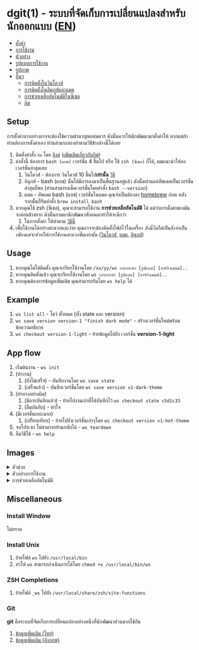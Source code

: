 # dgit(1) - ระบบที่จัดเก็บการเปลี่ยนแปลงสำหรับนักออกแบบ ([EN](README.md))

- [ตั้งค่า](#setup)
- [การใช้งาน](#usage)
- [ตัวอย่าง](#example)
- [รูปแบบการใช้งาน](#app-flow)
- [รูปภาพ](#images)
- [อื่นๆ](#miscellaneous)
  - [การติดตั้งในวินโดวส์](#install-window)
  - [การติดตั้งในลินุกส์และแมค](#install-unix)
  - [การช่วยเหลืออัตโนมัติในซีเชล](#zsh-completions)
  - [กิต](#git)

## Setup

การตั้งค่าบางอย่างอาจจะต้องใช้ความชำนาญพอสมควร ดังนั้นควรให้นักพัฒนามาตั้งค่าให้ 
หากแต่ถ้าท่านต้องการตั้งค่าเอง ท่านสามาถลองทำตามวิธีข้างล่างนี้ได้เลย

1. ติดตั้งคำสั้ง `กิต` โดย [ลิงค์](https://git-scm.com/downloads) ([เพิ่มเติมเกี่ยวกับกิต](#git))
1. คำสั้งนี้ ต้องการ `bash (แบช)` เวอร์ชั่น 4 ขึ้นไป หรือ ใช้ `zsh (ซีเชล)` ก็ได้, ผมแนะนำให้ลงเวอร์ชั่นล่าสุดเลย
    1. วินโดวส์ - ต้องการ วินโดวส์ 10 ขึ้นไป**เท่านั้น** [วิธี](http://www.artit-k.com/how-to-enable-bash-on-ubuntu-on-windows-10-build-14316/)
    1. ลินุกส์ - bash (แบช) นั้นได้มีการลงมาเป็นพื้นฐานอยู่แล้ว ดังนั้นท่านแค่อัพเดตเป็นเวอร์ชั่นล่าสุดก็พอ (ท่านสามารถเช็คเวอร์ชั่นโดยคำสั้ง `bash --version`)
    1. แมค - อัพเดต bash (แบช) เวอร์ชั่นในแมค คุณจำเป็นต้องลง [homebrew](https://brew.sh) ก่อน หลังจากนั้นก็รันคำสั้ง `brew install bash`
1. หากคุณใช้ zsh (ซีเชล), คุณจะสามารถใช้งาน **การช่วยเหลืออัตโนมัติ** ได้ แต่ว่าการตั้งค่าของมันจะค่อนข้างยาก ดังนั้นถามหานักพัฒนาสักคนมาทำให้จะดีกว่า
    1. ในการตั้งค่า ให้ทำตาม [วิธีนี้](#zsh-completions)
1. เพื่อใช้งานได้อย่างสะดวกและง่าย คุณอาจจะต้องติดตั้งไฟล์ไว้ในเครื่อง *สิ่งนี้ไม่ได้เป็นสิ่งจำเป็น เพียงแต่จะช่วยให้การใช้งานสะดวกขึ้นเท่านั้น* ([วินโดวส์](install-window), [แมค](install-unix), [ลินุกส์](install-unix))

## Usage

1. หากคุณไม่ได้ติดตั้ง คุณจะเรียกใช้งานโดย `/xx/yy/ws การกระทำ [รูปแบบ] [อาร์กิวเมนต์]..`
1. หากคุณติดตั้งแล้ว คุณจะเรียกใช้งานโดย `ws การกระทำ [รูปแบบ] [อาร์กิวเมนต์]..`
1. หากคุณต้องการข้อมูลเพิ่มเติม คุณสามารถรันโดย `ws help` ได้

## Example

1. `ws list all` - โชว์ ทั้งหมด (ทั้ง state และ version)
1. `ws save version version-1 "finish dark mode"` - สร้างเวอร์ชั่นใหม่พร้อมข้อความอธิบาย
1. `ws checkout version-1-light` - ย้ายข้อมูลไปยัง เวอร์ชั่น **version-1-light**

## App flow

1. เริ่มต้นงาน - `ws init`
1. (ทำงาน)
    1. (ยังไม่เสร็จ) - บันทึกงานโดย `ws save state`
    1. (เสร็จแล้ว) - บันทึกเวอร์ชั่นโดย `ws save version v1-dark-theme`
1. (ทำบางอย่างผิด)
    1. (มีการบันทึกแล้ว) - ย้ายไปงานเก่าที่ได้บันทึกไว้ `ws checkout state c5d1c33`
    1. (ลืมบันทึก) - ทำใจ
1. (มีเวอร์ชั่นเยอะมาก)
    1. (เปรียบเทียบ) - ย้ายไปยังเวอร์ชั่นเก่าๆโดย `ws checkout version v1-hot-theme`
1. จบโปรเจก ไม่สามารถย้านกลับได้ - `ws teardown`
1. ลืมวิธีใช้ - `ws help`

## Images

<details>
    <summary>ตัวช่วย</summary>

![help](/images/help.png)

</details>

<details>
    <summary>ตัวอย่างการใช้งาน</summary>

<details>
    <summary>ตัวอย่างการโชว์ประวัติ</summary>

![l-all](/images/list-all.png)

![l-state](/images/list-state.png)

![l-version](/images/list-version.png)

</details>

<details>
    <summary>ตัวอย่างการบันทึกงาน</summary>

![s-state](/images/save-state.png)

![s-version](/images/save-version.png)

</details>

<details>
    <summary>ตัวอย่างการย้ายข้อมูล</summary>

![checkout](/images/checkout.png)

</details>

</details>

<details>
    <summary>การช่วยเหลืออัตโนมัติ</summary>

![ac-co1](/images/auto-completion-checkout-1.png)

![ac-co2](/images/auto-completion-checkout-2.png)

![ac](/images/auto-completion-main.png)

</details>

## Miscellaneous

### Install Window

ไม่ทราบ

### Install Unix

1. ย้ายไฟล์ `ws` ไปยัง `/usr/local/bin`
1. ทำให้ `ws` สามารถกำเนินการได้โดย `chmod +x /usr/local/bin/ws`

### ZSH Completions

1. ย้ายไฟล์ `_ws` ไปยัง `/usr/local/share/zsh/site-functions`

### Git

**git** คือระบบที่จัดเก็บการเปลี่ยนแปลงอย่างหนึ่งที่นักพัฒนาส่วนมากใช้กัน

1. [ข้อมูลเพิ่มเติม (ไทย)](https://git-scm.com/book/th/v1/เริ่มต้นใช้งาน-เกี่ยวกับ-Version-Control)
1. [ข้อมูลเพิ่มเติม (อังกฤษ)](https://git-scm.com/book/en/v2/Getting-Started-About-Version-Control)
